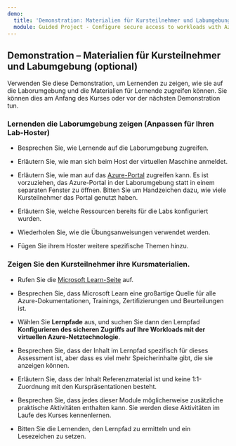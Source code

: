 ```yaml
---
demo:
  title: 'Demonstration: Materialien für Kursteilnehmer und Labumgebung (anpassen)'
  module: Guided Project - Configure secure access to workloads with Azure virtual networking services
---
```

## Demonstration – Materialien für Kursteilnehmer und Labumgebung (optional)

Verwenden Sie diese Demonstration, um Lernenden zu zeigen, wie sie auf die Laborumgebung und die Materialien für Lernende zugreifen können. Sie können dies am Anfang des Kurses oder vor der nächsten Demonstration tun. 

### Lernenden die Laborumgebung zeigen (Anpassen für Ihren Lab-Hoster)

- Besprechen Sie, wie Lernende auf die Laborumgebung zugreifen. 

- Erläutern Sie, wie man sich beim Host der virtuellen Maschine anmeldet.

- Erläutern Sie, wie man auf das [Azure-Portal](https://portal.azure.com) zugreifen kann. Es ist vorzuziehen, das Azure-Portal in der Laborumgebung statt in einem separaten Fenster zu öffnen. Bitten Sie um Handzeichen dazu, wie viele Kursteilnehmer das Portal genutzt haben. 

- Erläutern Sie, welche Ressourcen bereits für die Labs konfiguriert wurden.

- Wiederholen Sie, wie die Übungsanweisungen verwendet werden. 

- Fügen Sie ihrem Hoster weitere spezifische Themen hinzu. 

### Zeigen Sie den Kursteilnehmer ihre Kursmaterialien.

- Rufen Sie die [Microsoft Learn-Seite](https://learn.microsoft.com) auf.

- Besprechen Sie, dass Microsoft Learn eine großartige Quelle für alle Azure-Dokumentationen, Trainings, Zertifizierungen und Beurteilungen ist. 

- Wählen Sie **Lernpfade** aus, und suchen Sie dann den Lernpfad **Konfigurieren des sicheren Zugriffs auf Ihre Workloads mit der virtuellen Azure-Netztechnologie**.

- Besprechen Sie, dass der Inhalt im Lernpfad spezifisch für dieses Assessment ist, aber dass es viel mehr Speicherinhalte gibt, die sie anzeigen können.

- Erläutern Sie, dass der Inhalt Referenzmaterial ist und keine 1:1-Zuordnung mit den Kurspräsentationen besteht.

- Besprechen Sie, dass jedes dieser Module möglicherweise zusätzliche praktische Aktivitäten enthalten kann. Sie werden diese Aktivitäten im Laufe des Kurses kennenlernen. 

- Bitten Sie die Lernenden, den Lernpfad zu ermitteln und ein Lesezeichen zu setzen.

 